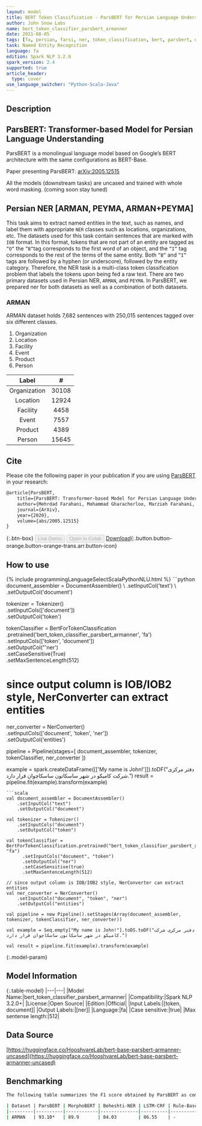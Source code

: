 ```yaml
---
layout: model
title: BERT Token Classification - ParsBERT for Persian Language Understanding (bert_token_classifier_parsbert_armanner)
author: John Snow Labs
name: bert_token_classifier_parsbert_armanner
date: 2021-08-05
tags: [fa, persian, farsi, ner, token_classification, bert, parsbert, open_source]
task: Named Entity Recognition
language: fa
edition: Spark NLP 3.2.0
spark_version: 2.4
supported: true
article_header:
  type: cover
use_language_switcher: "Python-Scala-Java"
---
```


## Description

## ParsBERT: Transformer-based Model for Persian Language Understanding

ParsBERT is a monolingual language model based on Google’s BERT architecture with the same configurations as BERT-Base. 

Paper presenting ParsBERT: [arXiv:2005.12515](https://arxiv.org/abs/2005.12515)

All the models (downstream tasks) are uncased and trained with whole word masking. (coming soon stay tuned)

## Persian NER [ARMAN, PEYMA, ARMAN+PEYMA]

This task aims to extract named entities in the text, such as names, and label them with appropriate `NER` classes such as locations, organizations, etc. The datasets used for this task contain sentences that are marked with `IOB` format. In this format, tokens that are not part of an entity are tagged as `”O”` the `”B”`tag corresponds to the first word of an object, and the `”I”` tag corresponds to the rest of the terms of the same entity. Both `”B”` and `”I”` tags are followed by a hyphen (or underscore), followed by the entity category. Therefore, the NER task is a multi-class token classification problem that labels the tokens upon being fed a raw text. There are two primary datasets used in Persian NER, `ARMAN`, and `PEYMA`. In ParsBERT, we prepared ner for both datasets as well as a combination of both datasets.

### ARMAN

ARMAN dataset holds 7,682 sentences with 250,015 sentences tagged over six different classes.
1. Organization
2. Location
3. Facility
4. Event
5. Product
6. Person

|     Label    |   #   |
|:------------:|:-----:|
| Organization | 30108 |
|   Location   | 12924 |
|   Facility   |  4458 |
|     Event    |  7557 |
|    Product   |  4389 |
|    Person    | 15645 |

## Cite 
Please cite the following paper in your publication if you are using [ParsBERT](https://arxiv.org/abs/2005.12515) in your research:
```markdown
@article{ParsBERT,
    title={ParsBERT: Transformer-based Model for Persian Language Understanding},
    author={Mehrdad Farahani, Mohammad Gharachorloo, Marzieh Farahani, Mohammad Manthouri},
    journal={ArXiv},
    year={2020},
    volume={abs/2005.12515}
}
```

{:.btn-box}
<button class="button button-orange" disabled>Live Demo</button>
<button class="button button-orange" disabled>Open in Colab</button>
[Download](https://s3.amazonaws.com/auxdata.johnsnowlabs.com/public/models/bert_token_classifier_parsbert_armanner_fa_3.2.0_2.4_1628181836965.zip){:.button.button-orange.button-orange-trans.arr.button-icon}

## How to use



<div class="tabs-box" markdown="1">
{% include programmingLanguageSelectScalaPythonNLU.html %}
```python
document_assembler = DocumentAssembler() \
    .setInputCol('text') \
    .setOutputCol('document')

tokenizer = Tokenizer() \
    .setInputCols(['document']) \
    .setOutputCol('token')

tokenClassifier = BertForTokenClassification \
      .pretrained('bert_token_classifier_parsbert_armanner', 'fa') \
      .setInputCols(['token', 'document']) \
      .setOutputCol("'ner') \
      .setCaseSensitive(True) \
      .setMaxSentenceLength(512)

# since output column is IOB/IOB2 style, NerConverter can extract entities
ner_converter = NerConverter() \
    .setInputCols(['document', 'token', 'ner']) \
    .setOutputCol('entities')

pipeline = Pipeline(stages=[
    document_assembler, 
    tokenizer,
    tokenClassifier,
    ner_converter
])

example = spark.createDataFrame([['My name is John!']]).toDF("دفتر مرکزی شرکت کامیکو در شهر ساسکاتون ساسکاچوان قرار دارد.")
result = pipeline.fit(example).transform(example)
```
```scala
val document_assembler = DocumentAssembler() 
    .setInputCol("text") 
    .setOutputCol("document")

val tokenizer = Tokenizer() 
    .setInputCols("document") 
    .setOutputCol("token")

val tokenClassifier = BertForTokenClassification.pretrained("bert_token_classifier_parsbert_armanner", "fa")
      .setInputCols("document", "token")
      .setOutputCol("ner")
      .setCaseSensitive(true)
      .setMaxSentenceLength(512)

// since output column is IOB/IOB2 style, NerConverter can extract entities
val ner_converter = NerConverter() 
    .setInputCols("document", "token", "ner") 
    .setOutputCol("entities")

val pipeline = new Pipeline().setStages(Array(document_assembler, tokenizer, tokenClassifier, ner_converter))

val example = Seq.empty["My name is John!"].toDS.toDF("دفتر مرکزی شرکت کامیکو در شهر ساسکاتون ساسکاچوان قرار دارد.")

val result = pipeline.fit(example).transform(example)
```
</div>

{:.model-param}
## Model Information

{:.table-model}
|---|---|
|Model Name:|bert_token_classifier_parsbert_armanner|
|Compatibility:|Spark NLP 3.2.0+|
|License:|Open Source|
|Edition:|Official|
|Input Labels:|[token, document]|
|Output Labels:|[ner]|
|Language:|fa|
|Case sensitive:|true|
|Max sentense length:|512|

## Data Source

[https://huggingface.co/HooshvareLab/bert-base-parsbert-armanner-uncased](https://huggingface.co/HooshvareLab/bert-base-parsbert-armanner-uncased)

## Benchmarking

```bash
The following table summarizes the F1 score obtained by ParsBERT as compared to other models and architectures.

| Dataset | ParsBERT | MorphoBERT | Beheshti-NER | LSTM-CRF | Rule-Based CRF | BiLSTM-CRF |
|---------|----------|------------|--------------|----------|----------------|------------|
| ARMAN   | 93.10*   | 89.9       | 84.03        | 86.55    | -              | 77.45      |

```